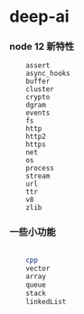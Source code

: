 # deep-ai

### node 12 新特性

```
	assert
	async_hooks
	buffer
	cluster
	crypto
	dgram
	events
	fs
	http
	http2
	https
	net
	os
	process
	stream
	url
	ttr
	v8
	zlib

```

### 一些小功能

```bash
	
	cpp
	vector
	array
	queue
	stack
	linkedList

```

